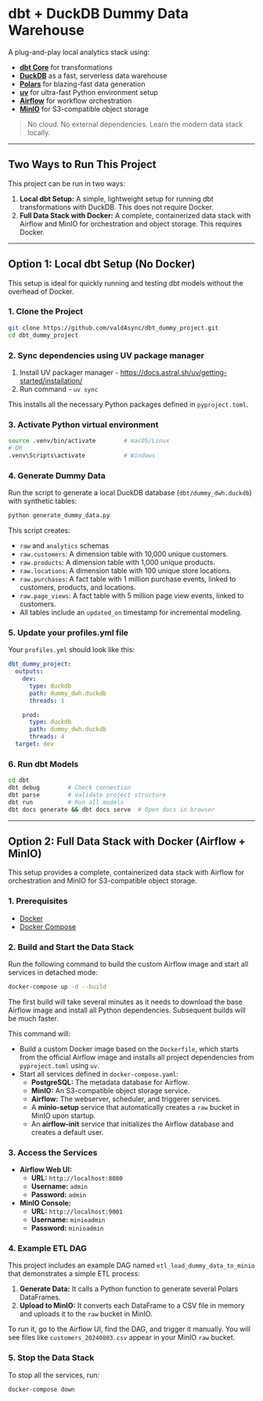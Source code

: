 # dbt + DuckDB Dummy Data Warehouse

A plug-and-play local analytics stack using:

- **[dbt Core](https://docs.getdbt.com/)** for transformations
- **[DuckDB](https://duckdb.org/)** as a fast, serverless data warehouse
- **[Polars](https://pola.rs/)** for blazing-fast data generation
- **[uv](https://github.com/astral-sh/uv)** for ultra-fast Python environment setup
- **[Airflow](https://airflow.apache.org/)** for workflow orchestration
- **[MinIO](https://min.io/)** for S3-compatible object storage

> No cloud. No external dependencies. Learn the modern data stack locally.

---

## Two Ways to Run This Project

This project can be run in two ways:

1. **Local dbt Setup:** A simple, lightweight setup for running dbt transformations with DuckDB. This does not require Docker.
2. **Full Data Stack with Docker:** A complete, containerized data stack with Airflow and MinIO for orchestration and object storage. This requires Docker.

---

## Option 1: Local dbt Setup (No Docker)

This setup is ideal for quickly running and testing dbt models without the overhead of Docker.

### 1. Clone the Project

```bash
git clone https://github.com/valdAsync/dbt_dummy_project.git
cd dbt_dummy_project
```

### 2. Sync dependencies using UV package manager

1. Install UV packager manager - <https://docs.astral.sh/uv/getting-started/installation/>
2. Run command - `uv sync`

This installs all the necessary Python packages defined in `pyproject.toml`.

### 3. Activate Python virtual environment

```bash
source .venv/bin/activate        # macOS/Linux
# OR
.venv\Scripts\activate           # Windows
```

### 4. Generate Dummy Data

Run the script to generate a local DuckDB database (`dbt/dummy_dwh.duckdb`) with synthetic tables:

```bash
python generate_dummy_data.py
```

This script creates:

- `raw` and `analytics` schemas
- `raw.customers`: A dimension table with 10,000 unique customers.
- `raw.products`: A dimension table with 1,000 unique products.
- `raw.locations`: A dimension table with 100 unique store locations.
- `raw.purchases`: A fact table with 1 million purchase events, linked to customers, products, and locations.
- `raw.page_views`: A fact table with 5 million page view events, linked to customers.
- All tables include an `updated_on` timestamp for incremental modeling.

### 5. Update your profiles.yml file

Your `profiles.yml` should look like this:

```yaml
dbt_dummy_project:
  outputs:
    dev:
      type: duckdb
      path: dummy_dwh.duckdb
      threads: 1

    prod:
      type: duckdb
      path: dummy_dwh.duckdb
      threads: 4
  target: dev
```

### 6. Run dbt Models

```bash
cd dbt
dbt debug        # Check connection
dbt parse        # Validate project structure
dbt run          # Run all models
dbt docs generate && dbt docs serve  # Open docs in browser
```

---

## Option 2: Full Data Stack with Docker (Airflow + MinIO)

This setup provides a complete, containerized data stack with Airflow for orchestration and MinIO for S3-compatible object storage.

### 1. Prerequisites

- [Docker](https://docs.docker.com/get-docker/)
- [Docker Compose](https://docs.docker.com/compose/install/)

### 2. Build and Start the Data Stack

Run the following command to build the custom Airflow image and start all services in detached mode:

```bash
docker-compose up -d --build
```

The first build will take several minutes as it needs to download the base Airflow image and install all Python dependencies. Subsequent builds will be much faster.

This command will:

- Build a custom Docker image based on the `Dockerfile`, which starts from the official Airflow image and installs all project dependencies from `pyproject.toml` using `uv`.
- Start all services defined in `docker-compose.yaml`:
  - **PostgreSQL:** The metadata database for Airflow.
  - **MinIO:** An S3-compatible object storage service.
  - **Airflow:** The webserver, scheduler, and triggerer services.
  - A **minio-setup** service that automatically creates a `raw` bucket in MinIO upon startup.
  - An **airflow-init** service that initializes the Airflow database and creates a default user.

### 3. Access the Services

- **Airflow Web UI:**
  - **URL:** `http://localhost:8080`
  - **Username:** `admin`
  - **Password:** `admin`
- **MinIO Console:**
  - **URL:** `http://localhost:9001`
  - **Username:** `minioadmin`
  - **Password:** `minioadmin`

### 4. Example ETL DAG

This project includes an example DAG named `etl_load_dummy_data_to_minio` that demonstrates a simple ETL process:

1. **Generate Data:** It calls a Python function to generate several Polars DataFrames.
2. **Upload to MinIO:** It converts each DataFrame to a CSV file in memory and uploads it to the `raw` bucket in MinIO.

To run it, go to the Airflow UI, find the DAG, and trigger it manually. You will see files like `customers_20240803.csv` appear in your MinIO `raw` bucket.

### 5. Stop the Data Stack

To stop all the services, run:

```bash
docker-compose down
```

